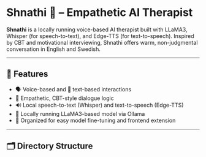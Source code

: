 # Shnathi 🧠 – Empathetic AI Therapist

**Shnathi** is a locally running voice-based AI therapist built with LLaMA3, Whisper (for speech-to-text), and Edge-TTS (for text-to-speech). Inspired by CBT and motivational interviewing, Shnathi offers warm, non-judgmental conversation in English and Swedish.

---

## 🚀 Features

- 🗣️ Voice-based and 💬 text-based interactions
- 🧘 Empathetic, CBT-style dialogue logic
- 🔊 Local speech-to-text (Whisper) and text-to-speech (Edge-TTS)
- 🧠 Locally running LLaMA3-based model via Ollama
- 📂 Organized for easy model fine-tuning and frontend extension

---

## 🗂️ Directory Structure

